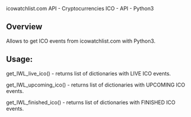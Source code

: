 icowatchlist.com API - Cryptocurrencies ICO - API - Python3


Overview
--------

Allows to get ICO events from icowatchlist.com with Python3.


Usage:
--------

get_IWL_live_ico()      - returns list of dictionaries with LIVE ICO events.

get_IWL_upcoming_ico()  - returns list of dictionaries with UPCOMING ICO events.

get_IWL_finished_ico()  - returns list of dictionaries with FINISHED ICO events.

